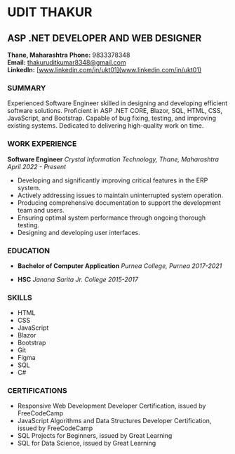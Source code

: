 # UDIT THAKUR
## ASP .NET DEVELOPER AND WEB DESIGNER
**Thane, Maharashtra**
**Phone:** 9833378348<br>
**Email:** thakuruditkumar8348@gmail.com <br>
**LinkedIn:** [www.linkedin.com/in/ukt01](www.linkedin.com/in/ukt01)

### SUMMARY
Experienced Software Engineer skilled in designing and developing efficient software solutions. Proficient in ASP .NET CORE, Blazor, SQL, HTML, CSS, JavaScript, and Bootstrap. Capable of bug fixing, testing, and improving existing systems. Dedicated to delivering high-quality work on time.

### WORK EXPERIENCE
**Software Engineer**
*Crystal Information Technology, Thane, Maharashtra*
*April 2022 - Present*
- Developing and significantly improving critical features in the ERP system.
- Actively addressing issues to maintain uninterrupted system operation.
- Producing comprehensive documentation to support the development team and users.
- Ensuring optimal system performance through ongoing thorough testing.
- Designing and developing user interfaces.

### EDUCATION
- **Bachelor of Computer Application**
  *Purnea College, Purnea*
  *2017-2021*

- **HSC**
  *Janana Sarita Jr. College*
  *2015-2017*

### SKILLS
- HTML
- CSS
- JavaScript
- Blazor
- Bootstrap
- Git
- Figma
- SQL
- C#

### CERTIFICATIONS
- Responsive Web Development Developer Certification, issued by FreeCodeCamp
- JavaScript Algorithms and Data Structures Developer Certification, issued by FreeCodeCamp
- SQL Projects for Beginners, issued by Great Learning
- SQL for Data Science, issued by Great Learning
